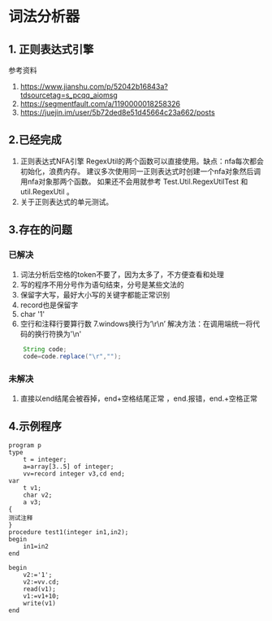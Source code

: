 # 词法分析器
## 1. 正则表达式引擎
参考资料
1. https://www.jianshu.com/p/52042b16843a?tdsourcetag=s_pcqq_aiomsg
2. https://segmentfault.com/a/1190000018258326
3. https://juejin.im/user/5b72ded8e51d45664c23a662/posts

## 2.已经完成
1. 正则表达式NFA引擎
    RegexUtil的两个函数可以直接使用。缺点：nfa每次都会初始化，浪费内存。
    建议多次使用同一正则表达式时创建一个nfa对象然后调用nfa对象那两个函数。
    如果还不会用就参考 Test.Util.RegexUtilTest 和 util.RegexUtil 。
2. 关于正则表达式的单元测试。

## 3.存在的问题
### 已解决
1. 词法分析后空格的token不要了，因为太多了，不方便查看和处理
2. 写的程序不用分号作为语句结束，分号是某些文法的
3. 保留字大写，最好大小写的关键字都能正常识别
4. record也是保留字
5. char '1'
6. 空行和注释行要算行数
7.windows换行为‘\r\n’ 解决方法：在调用端统一将代码的换行符换为'\n'   
```java
    String code;
    code=code.replace("\r","");
 ```
### 未解决
1. 直接以end结尾会被吞掉，end+空格结尾正常 ，end.报错，end.+空格正常
## 4.示例程序
```
program p
type
    t = integer;
    a=array[3..5] of integer;
    vv=record integer v3,cd end;
var
    t v1;
    char v2;
    a v3;
{
测试注释
}
procedure test1(integer in1,in2);
begin
    in1=in2
end

begin
    v2:='1';
    v2:=vv.cd;
    read(v1);
    v1:=v1+10;
    write(v1)
end
```
